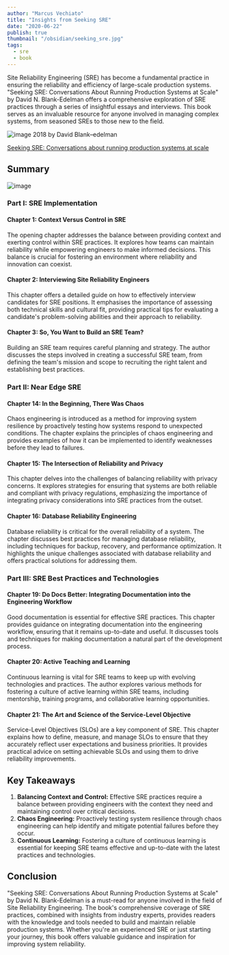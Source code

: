 ```yaml
---
author: "Marcus Vechiato"
title: "Insights from Seeking SRE"
date: "2020-06-22"
publish: true
thumbnail: "/obsidian/seeking_sre.jpg"
tags:
  - sre
  - book
--- 
```



Site Reliability Engineering (SRE) has become a fundamental practice in ensuring the reliability and efficiency of large-scale production systems. "Seeking SRE: Conversations About Running Production Systems at Scale" by David N. Blank-Edelman offers a comprehensive exploration of SRE practices through a series of insightful essays and interviews. This book serves as an invaluable resource for anyone involved in managing complex systems, from seasoned SREs to those new to the field.

![image](/obsidian/seeking_sre.jpg)
2018 by David Blank–edelman

[Seeking SRE: Conversations about running production systems at scale](https://www.amazon.co.uk/dp/1491978864)

## **Summary**
![image](/obsidian/mindmap_seeking_sre.png)
### **Part I: SRE Implementation**

#### **Chapter 1: Context Versus Control in SRE**

The opening chapter addresses the balance between providing context and exerting control within SRE practices. It explores how teams can maintain reliability while empowering engineers to make informed decisions. This balance is crucial for fostering an environment where reliability and innovation can coexist.

#### **Chapter 2: Interviewing Site Reliability Engineers**

This chapter offers a detailed guide on how to effectively interview candidates for SRE positions. It emphasises the importance of assessing both technical skills and cultural fit, providing practical tips for evaluating a candidate's problem-solving abilities and their approach to reliability.

#### **Chapter 3: So, You Want to Build an SRE Team?**

Building an SRE team requires careful planning and strategy. The author discusses the steps involved in creating a successful SRE team, from defining the team's mission and scope to recruiting the right talent and establishing best practices.

### **Part II: Near Edge SRE**

#### **Chapter 14: In the Beginning, There Was Chaos**

Chaos engineering is introduced as a method for improving system resilience by proactively testing how systems respond to unexpected conditions. The chapter explains the principles of chaos engineering and provides examples of how it can be implemented to identify weaknesses before they lead to failures.

#### **Chapter 15: The Intersection of Reliability and Privacy**

This chapter delves into the challenges of balancing reliability with privacy concerns. It explores strategies for ensuring that systems are both reliable and compliant with privacy regulations, emphasizing the importance of integrating privacy considerations into SRE practices from the outset.

#### **Chapter 16: Database Reliability Engineering**

Database reliability is critical for the overall reliability of a system. The chapter discusses best practices for managing database reliability, including techniques for backup, recovery, and performance optimization. It highlights the unique challenges associated with database reliability and offers practical solutions for addressing them.

### **Part III: SRE Best Practices and Technologies**

#### **Chapter 19: Do Docs Better: Integrating Documentation into the Engineering Workflow**

Good documentation is essential for effective SRE practices. This chapter provides guidance on integrating documentation into the engineering workflow, ensuring that it remains up-to-date and useful. It discusses tools and techniques for making documentation a natural part of the development process.

#### **Chapter 20: Active Teaching and Learning**

Continuous learning is vital for SRE teams to keep up with evolving technologies and practices. The author explores various methods for fostering a culture of active learning within SRE teams, including mentorship, training programs, and collaborative learning opportunities.

#### **Chapter 21: The Art and Science of the Service-Level Objective**

Service-Level Objectives (SLOs) are a key component of SRE. This chapter explains how to define, measure, and manage SLOs to ensure that they accurately reflect user expectations and business priorities. It provides practical advice on setting achievable SLOs and using them to drive reliability improvements.

## **Key Takeaways**

1. **Balancing Context and Control:** Effective SRE practices require a balance between providing engineers with the context they need and maintaining control over critical decisions.
2. **Chaos Engineering:** Proactively testing system resilience through chaos engineering can help identify and mitigate potential failures before they occur.
3. **Continuous Learning:** Fostering a culture of continuous learning is essential for keeping SRE teams effective and up-to-date with the latest practices and technologies.

## **Conclusion**

"Seeking SRE: Conversations About Running Production Systems at Scale" by David N. Blank-Edelman is a must-read for anyone involved in the field of Site Reliability Engineering. The book's comprehensive coverage of SRE practices, combined with insights from industry experts, provides readers with the knowledge and tools needed to build and maintain reliable production systems. Whether you're an experienced SRE or just starting your journey, this book offers valuable guidance and inspiration for improving system reliability.


